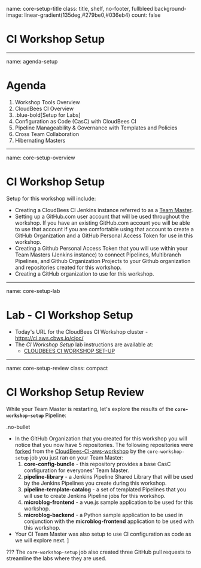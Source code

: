 name: core-setup-title
class: title, shelf, no-footer, fullbleed
background-image: linear-gradient(135deg,#279be0,#036eb4)
count: false

# CI Workshop Setup

---
name: agenda-setup
# Agenda

1. Workshop Tools Overview
2. CloudBees CI Overview
3. .blue-bold[Setup for Labs]
4. Configuration as Code (CasC) with CloudBees CI
5. Pipeline Manageability & Governance with Templates and Policies
6. Cross Team Collaboration
7. Hibernating Masters

---
name: core-setup-overview
# CI Workshop Setup

Setup for this workshop will include:

* Creating a CloudBees CI Jenkins instance referred to as a [Team Master](https://docs.cloudbees.com/docs/cloudbees-core/latest/cloud-admin-guide/cje-ux).
* Setting up a GitHub.com user account that will be used throughout the workshop. If you have an existing GitHub.com account you will be able to use that account if you are comfortable using that account to create a GitHub Organization and a GitHub Personal Access Token for use in this workshop.
* Creating a Github Personal Access Token that you will use within your Team Masters (Jenkins instance) to connect Pipelines, Multibranch Pipelines, and Github Organization Projects to your Github organization and repositories created for this workshop.
* Creating a GitHub organization to use for this workshop.

---
name: core-setup-lab
# Lab - CI Workshop Setup

* Today's URL for the CloudBees CI Workshop cluster - https://ci.aws.cbws.io/cjoc/
* The *CI Workshop Setup* lab instructions are available at: 
  * [CLOUDBEES CI WORKSHOP SET-UP](https://cloudbees.awsworkshop.io/01_labs/1_core_workshop_setup.html)

---
name: core-setup-review
class: compact

# CI Workshop Setup Review

While your Team Master is restarting, let's explore the results of the **`core-workshop-setup`** Pipeline:

.no-bullet
* In the GitHub Organization that you created for this workshop you will notice that you now have 5 repositories. The following repositories were [forked](https://guides.github.com/activities/forking/) from the [CloudBees-CI-aws-workshop](https://github.com/CloudBees-CI-aws-workshop) by the `core-workshop-setup` job you just ran on your Team Master:
   1. **core-config-bundle** - this repository provides a base CasC configuration for everyones' Team Master.
   2. **pipeline-library** - a Jenkins Pipeline Shared Library that will be used by the Jenkins Pipelines you create during this workshop.
   3. **pipeline-template-catalog** - a set of templated Pipelines that you will use to create Jenkins Pipeline jobs for this workshop.
   4. **microblog-frontend** - a vue.js sample application to be used for this workshop.
   5. **microblog-backend** - a Python sample application to be used in conjunction with the **microblog-frontend** application to be used with this workshop.
* Your CI Team Master was also setup to use CI configuration as code as we will explore next.
]

???
The `core-workshop-setup` job also created three GitHub pull requests to streamline the labs where they are used.
